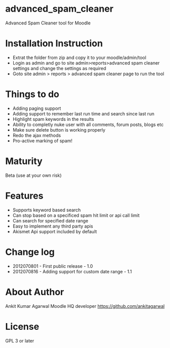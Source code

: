 advanced_spam_cleaner
=====================

Advanced Spam Cleaner tool for Moodle

Installation Instruction
=====================

* Extrat the folder from zip and copy it to your moodle/admin/tool
* Login as admin and go to site admin>reports>advanced spam cleaner settings and change the settings as required
* Goto site admin > reports > advanced spam cleaner page to run the tool

Things to do
=====================
* Adding paging support
* Adding support to remember last run time and search since last run
* Highlight spam keywords in the results
* Ability to completly nuke user with all comments, forum posts, blogs etc
* Make sure delete button is working properly
* Redo the ajax methods
* Pro-active marking of spam!

Maturity
====================
Beta (use at your own risk)

Features
====================
* Supports keyword based search
* Can stop based on a specificed spam hit limit or api call limit
* Can search for specified date range
* Easy to implement any third party apis
* Akismet Api support included by default

Change log
=====================
* 2012070801 - First public release - 1.0
* 2012070816 - Adding support for custom date range - 1.1


About Author
=====================
Ankit Kumar Agarwal
Moodle HQ developer
https://github.com/ankitagarwal

License
=====================

GPL 3 or later
